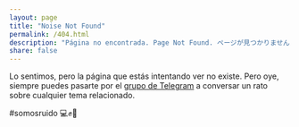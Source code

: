 ```yaml
---
layout: page
title: "Noise Not Found"
permalink: /404.html
description: "Página no encontrada. Page Not Found. ページが見つかりません."
share: false
---  
```


Lo sentimos, pero la página que estás intentando ver no existe. Pero oye, siempre puedes pasarte por el [grupo de Telegram](https://t.me/inter_ferencias) a conversar un rato sobre cualquier tema relacionado.

\#somosruido 💻✊📣

<figure>
	<img src="{{ "/assets/images/logo.png" }}" alt="" style="display:block;margin:auto;">
</figure>
